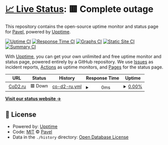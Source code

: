 # [📈 Live Status](https://status.cod2.ru): <!--live status--> **🟥 Complete outage**

This repository contains the open-source uptime monitor and status page for [Pavel](cod2.ru), powered by [Upptime](https://github.com/upptime/upptime).

[![Uptime CI](https://github.com/lonsofore/cod2-ru-uptime/workflows/Uptime%20CI/badge.svg)](https://github.com/lonsofore/cod2-ru-uptime/actions?query=workflow%3A%22Uptime+CI%22)
[![Response Time CI](https://github.com/lonsofore/cod2-ru-uptime/workflows/Response%20Time%20CI/badge.svg)](https://github.com/lonsofore/cod2-ru-uptime/actions?query=workflow%3A%22Response+Time+CI%22)
[![Graphs CI](https://github.com/lonsofore/cod2-ru-uptime/workflows/Graphs%20CI/badge.svg)](https://github.com/lonsofore/cod2-ru-uptime/actions?query=workflow%3A%22Graphs+CI%22)
[![Static Site CI](https://github.com/lonsofore/cod2-ru-uptime/workflows/Static%20Site%20CI/badge.svg)](https://github.com/lonsofore/cod2-ru-uptime/actions?query=workflow%3A%22Static+Site+CI%22)
[![Summary CI](https://github.com/lonsofore/cod2-ru-uptime/workflows/Summary%20CI/badge.svg)](https://github.com/lonsofore/cod2-ru-uptime/actions?query=workflow%3A%22Summary+CI%22)

With [Upptime](https://upptime.js.org), you can get your own unlimited and free uptime monitor and status page, powered entirely by a GitHub repository. We use [Issues](https://github.com/lonsofore/cod2-ru-uptime/issues) as incident reports, [Actions](https://github.com/lonsofore/cod2-ru-uptime/actions) as uptime monitors, and [Pages](https://status.cod2.ru) for the status page.

<!--start: status pages-->
<!-- This summary is generated by Upptime (https://github.com/upptime/upptime) -->
<!-- Do not edit this manually, your changes will be overwritten -->
<!-- prettier-ignore -->
| URL | Status | History | Response Time | Uptime |
| --- | ------ | ------- | ------------- | ------ |
| <img alt="" src="https://icons.duckduckgo.com/ip3/cod2.ru.ico" height="13"> [CoD2.ru](https://cod2.ru) | 🟥 Down | [co-d2-ru.yml](https://github.com/Lonsofore/cod2-ru-uptime/commits/HEAD/history/co-d2-ru.yml) | <details><summary><img alt="Response time graph" src="./graphs/co-d2-ru/response-time-week.png" height="20"> 0ms</summary><br><a href="https://status.cod2.ru/history/co-d2-ru"><img alt="Response time 681" src="https://img.shields.io/endpoint?url=https%3A%2F%2Fraw.githubusercontent.com%2FLonsofore%2Fcod2-ru-uptime%2FHEAD%2Fapi%2Fco-d2-ru%2Fresponse-time.json"></a><br><a href="https://status.cod2.ru/history/co-d2-ru"><img alt="24-hour response time 0" src="https://img.shields.io/endpoint?url=https%3A%2F%2Fraw.githubusercontent.com%2FLonsofore%2Fcod2-ru-uptime%2FHEAD%2Fapi%2Fco-d2-ru%2Fresponse-time-day.json"></a><br><a href="https://status.cod2.ru/history/co-d2-ru"><img alt="7-day response time 0" src="https://img.shields.io/endpoint?url=https%3A%2F%2Fraw.githubusercontent.com%2FLonsofore%2Fcod2-ru-uptime%2FHEAD%2Fapi%2Fco-d2-ru%2Fresponse-time-week.json"></a><br><a href="https://status.cod2.ru/history/co-d2-ru"><img alt="30-day response time 0" src="https://img.shields.io/endpoint?url=https%3A%2F%2Fraw.githubusercontent.com%2FLonsofore%2Fcod2-ru-uptime%2FHEAD%2Fapi%2Fco-d2-ru%2Fresponse-time-month.json"></a><br><a href="https://status.cod2.ru/history/co-d2-ru"><img alt="1-year response time 676" src="https://img.shields.io/endpoint?url=https%3A%2F%2Fraw.githubusercontent.com%2FLonsofore%2Fcod2-ru-uptime%2FHEAD%2Fapi%2Fco-d2-ru%2Fresponse-time-year.json"></a></details> | <details><summary><a href="https://status.cod2.ru/history/co-d2-ru">0.00%</a></summary><a href="https://status.cod2.ru/history/co-d2-ru"><img alt="All-time uptime 85.30%" src="https://img.shields.io/endpoint?url=https%3A%2F%2Fraw.githubusercontent.com%2FLonsofore%2Fcod2-ru-uptime%2FHEAD%2Fapi%2Fco-d2-ru%2Fuptime.json"></a><br><a href="https://status.cod2.ru/history/co-d2-ru"><img alt="24-hour uptime 0.00%" src="https://img.shields.io/endpoint?url=https%3A%2F%2Fraw.githubusercontent.com%2FLonsofore%2Fcod2-ru-uptime%2FHEAD%2Fapi%2Fco-d2-ru%2Fuptime-day.json"></a><br><a href="https://status.cod2.ru/history/co-d2-ru"><img alt="7-day uptime 0.00%" src="https://img.shields.io/endpoint?url=https%3A%2F%2Fraw.githubusercontent.com%2FLonsofore%2Fcod2-ru-uptime%2FHEAD%2Fapi%2Fco-d2-ru%2Fuptime-week.json"></a><br><a href="https://status.cod2.ru/history/co-d2-ru"><img alt="30-day uptime 1.38%" src="https://img.shields.io/endpoint?url=https%3A%2F%2Fraw.githubusercontent.com%2FLonsofore%2Fcod2-ru-uptime%2FHEAD%2Fapi%2Fco-d2-ru%2Fuptime-month.json"></a><br><a href="https://status.cod2.ru/history/co-d2-ru"><img alt="1-year uptime 60.60%" src="https://img.shields.io/endpoint?url=https%3A%2F%2Fraw.githubusercontent.com%2FLonsofore%2Fcod2-ru-uptime%2FHEAD%2Fapi%2Fco-d2-ru%2Fuptime-year.json"></a></details>

<!--end: status pages-->

[**Visit our status website →**](https://status.cod2.ru)

## 📄 License

- Powered by: [Upptime](https://github.com/upptime/upptime)
- Code: [MIT](./LICENSE) © [Pavel](cod2.ru)
- Data in the `./history` directory: [Open Database License](https://opendatacommons.org/licenses/odbl/1-0/)
